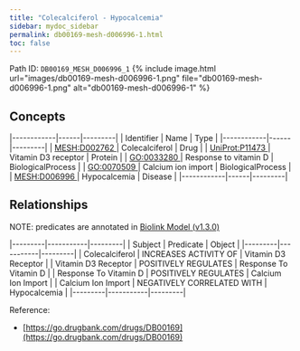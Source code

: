 ```yaml
---
title: "Colecalciferol - Hypocalcemia"
sidebar: mydoc_sidebar
permalink: db00169-mesh-d006996-1.html
toc: false 
---
```



Path ID: `DB00169_MESH_D006996_1`
{% include image.html url="images/db00169-mesh-d006996-1.png" file="db00169-mesh-d006996-1.png" alt="db00169-mesh-d006996-1" %}

## Concepts

|------------|------|---------|
| Identifier | Name | Type    |
|------------|------|---------|
| <a href="https://identifiers.org/MESH:D002762">MESH:D002762 </a> | Colecalciferol | Drug |
| <a href="https://identifiers.org/UniProt:P11473">UniProt:P11473 </a> | Vitamin D3 receptor | Protein |
| <a href="https://identifiers.org/GO:0033280">GO:0033280 </a> | Response to vitamin D | BiologicalProcess |
| <a href="https://identifiers.org/GO:0070509">GO:0070509 </a> | Calcium ion import | BiologicalProcess |
| <a href="https://identifiers.org/MESH:D006996">MESH:D006996 </a> | Hypocalcemia | Disease |
|------------|------|---------|

## Relationships


NOTE: predicates are annotated in <a href="https://github.com/biolink/biolink-model/releases/tag/v1.3.0">Biolink Model (v1.3.0)</a>

|---------|-----------|---------|
| Subject | Predicate | Object  |
|---------|-----------|---------|
| Colecalciferol | INCREASES ACTIVITY OF | Vitamin D3 Receptor |
| Vitamin D3 Receptor | POSITIVELY REGULATES | Response To Vitamin D |
| Response To Vitamin D | POSITIVELY REGULATES | Calcium Ion Import |
| Calcium Ion Import | NEGATIVELY CORRELATED WITH | Hypocalcemia |
|---------|-----------|---------|

Reference: 
  - [https://go.drugbank.com/drugs/DB00169](https://go.drugbank.com/drugs/DB00169)
